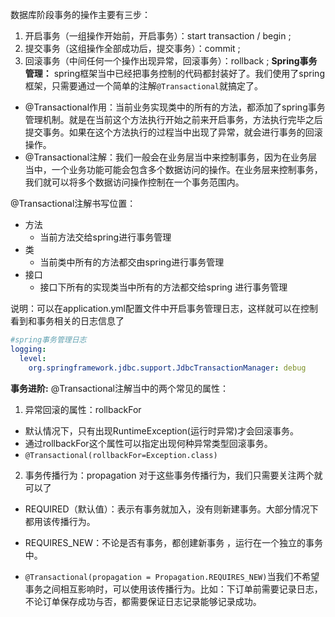 数据库阶段事务的操作主要有三步：
1. 开启事务（一组操作开始前，开启事务）：start transaction / begin ;
2. 提交事务（这组操作全部成功后，提交事务）：commit ;
3. 回滚事务（中间任何一个操作出现异常，回滚事务）：rollback ;
**Spring事务管理：** 
spring框架当中已经把事务控制的代码都封装好了。我们使用了spring框架，只需要通过一个简单的注解`@Transactional`就搞定了。
* @Transactional作用：当前业务实现类中的所有的方法，都添加了spring事务管理机制。就是在当前这个方法执行开始之前来开启事务，方法执行完毕之后提交事务。如果在这个方法执行的过程当中出现了异常，就会进行事务的回滚操作。
* @Transactional注解：我们一般会在业务层当中来控制事务，因为在业务层当中，一个业务功能可能会包含多个数据访问的操作。在业务层来控制事务，我们就可以将多个数据访问操作控制在一个事务范围内。

@Transactional注解书写位置：
- 方法 
    - 当前方法交给spring进行事务管理
- 类
    - 当前类中所有的方法都交由spring进行事务管理
- 接口
    - 接口下所有的实现类当中所有的方法都交给spring 进行事务管理

说明：可以在application.yml配置文件中开启事务管理日志，这样就可以在控制看到和事务相关的日志信息了
```yml
#spring事务管理日志
logging:
  level:
    org.springframework.jdbc.support.JdbcTransactionManager: debug
```

**事务进阶:** 
@Transactional注解当中的两个常见的属性：
1. 异常回滚的属性：rollbackFor
* 默认情况下，只有出现RuntimeException(运行时异常)才会回滚事务。
* 通过rollbackFor这个属性可以指定出现何种异常类型回滚事务。
*  `@Transactional(rollbackFor=Exception.class)`

2. 事务传播行为：propagation
对于这些事务传播行为，我们只需要关注两个就可以了
- REQUIRED（默认值）：表示有事务就加入，没有则新建事务。大部分情况下都用该传播行为。

- REQUIRES_NEW：不论是否有事务，都创建新事务 ，运行在一个独立的事务中。
- `@Transactional(propagation = Propagation.REQUIRES_NEW)`当我们不希望事务之间相互影响时，可以使用该传播行为。比如：下订单前需要记录日志，不论订单保存成功与否，都需要保证日志记录能够记录成功。
